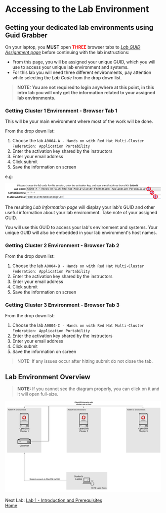 <a id="markdown-accessing-lab-environment" name="accessing-lab-environment"></a>
# Accessing to the Lab Environment

## Getting your dedicated lab environments using Guid Grabber

On your laptop, you **MUST** open <span style="color:red">**THREE**</span> browser tabs to [*Lab GUID Assignment page*](https://www.opentlc.com/gg/gg.cgi?profile=generic_rhte) before continuing with the lab instructions:

* From this page, you will be assigned your unique GUID, which you will use to access your unique lab environment and systems.
* For this lab you will need three different environments, pay attention while selecting the *Lab Code* from the drop down list.

> **NOTE: You are not required to login anywhere at this point, in this intro lab you will only get the information related to your assigned lab environments.**

### Getting Cluster 1 Environment - **Browser Tab 1**

This will be your main environment where most of the work will be done. 

From the drop down list:

1. Choose the lab `A0004-A - Hands on with Red Hat Multi-Cluster Federation: Application Portability`
2. Enter the activation key shared by the instructors
3. Enter your email address
4. Click submit
5. Save the information on screen

e.g:

![Request Env GuidGrabber](assets/request-env-gg.png)

The resulting *Lab Information page* will display your lab's GUID and other useful information about your lab environment.
Take note of your assigned GUID.

You will use this GUID to access your lab's environment and systems.
Your unique GUID will also be embedded in your lab environment's host names.

### Getting Cluster 2 Environment - **Browser Tab 2**

From the drop down list:

1. Choose the lab `A0004-B - Hands on with Red Hat Multi-Cluster Federation: Application Portability`
2. Enter the activation key shared by the instructors
3. Enter your email address
4. Click submit
5. Save the information on screen

### Getting Cluster 3 Environment - **Browser Tab 3**

From the drop down list:

1. Choose the lab `A0004-C - Hands on with Red Hat Multi-Cluster Federation: Application Portability`
2. Enter the activation key shared by the instructors
3. Enter your email address
4. Click submit
5. Save the information on screen

> NOTE: If any issues occur after hitting submit do not close the tab.

## Lab Environment Overview

> **NOTE:** If you cannot see the diagram properly, you can click on it and it will open full-size.

![Lab Environment Overview](assets/lab-env-overview.png)

Next Lab: [Lab 1 - Introduction and Prerequisites](./1.md)<br>
[Home](./README.md)
